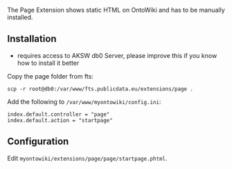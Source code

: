 The Page Extension shows static HTML on OntoWiki and has to be manually installed.

## Installation

* requires access to AKSW db0 Server, please improve this if you know how to install it better

Copy the page folder from fts:

    scp -r root@db0:/var/www/fts.publicdata.eu/extensions/page . 

Add the following to `/var/www/myontowiki/config.ini`:

    index.default.controller = "page"
    index.default.action = "startpage"

## Configuration
Edit `myontowiki/extensions/page/page/startpage.phtml`.
